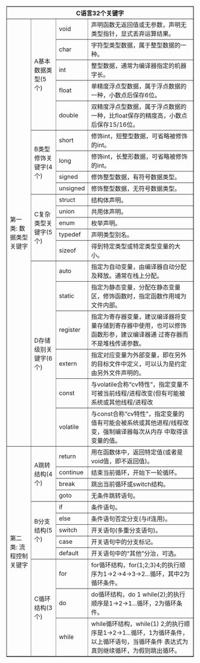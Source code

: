 <table border="1">
<tr>
<th colspan="4">C语言32个关键字</th>
</tr>
<tr>
<td rowspan="20">第一类: 数据类型关键字</td>
<td rowspan="5">A基本数据类型(5个)</td>
<td>void</td>
<td> 声明函数无返回值或无参数，声明无类型指针，显式丢弃运算结果。</td>
</tr>
<tr>
<td>char</td>
<td> 字符型类型数据，属于整型数据的一种。</td>
</tr>
<tr>
<td> int</td>
<td> 整型数据，通常为编译器指定的机器字长。</td>
</tr>
<tr>
<td> float</td>
<td> 单精度浮点型数据，属于浮点数据的一种，小数点后保存6位。</td>
</tr>
<tr>
<td> double</td>
<td> 双精度浮点型数据，属于浮点数据的一种，比float保存的精度高，小数点后保存15/16位。</td>
</tr>
<tr>
<td rowspan="4">B类型修饰关键字(4个)</td>
<td> short</td>
<td> 修饰int，短整型数据，可省略被修饰的int。</td>
</tr>
<tr>
<td> long</td>
<td> 
修饰int，长整形数据，可省略被修饰的int。</td>
</tr>
<tr>
<td> signed</td>
<td> 修饰整型数据，有符号数据类型。</td>
</tr>
<tr>
<td> unsigned</td>
<td> 修饰整型数据，无符号数据类型。</td>
</tr>
<tr>

<td rowspan="5">C复杂类型关 键字(5个)</td>
<td> struct</td>
<td> 结构体声明。</td>
</tr>
<tr>
<td> union</td>
<td> 共用体声明。</td>
</tr>
<tr>
<td> enum</td>
<td> 枚举声明。</td>
</tr>
<tr>
<td> typedef</td>
<td> 声明类型别名。</td>
</tr>
<tr>
<td> sizeof</td>
<td> 得到特定类型或特定类型变量的大小。</td>
</tr>
<tr>
<td rowspan="6">D存储级别关 键字(6个)</td>
<td> auto</td>
<td> 指定为自动变量，由编译器自动分配及释放。通常在栈上分配。</td>
</tr>
<tr>
<td> static</td>
<td> 指定为静态变量，分配在静态变量区，修饰函数时，指定函数作用域为文件内部。</td>
</tr>
<tr>
<td> register</td>
<td> 指定为寄存器变量，建议编译器将变量存储到寄存器中使用，也可以修饰函数形参，建议编译器通
过寄存器而不是堆栈传递参数。</td>
</tr>
<tr>
<td> extern</td>
<td> 指定对应变量为外部变量，即在另外的目标文件中定义，可以认为是约定由另外文件声明的。</td>
</tr>
<tr>
<td> const</td>
<td> 与volatile合称“cv特性”，指定变量不可被当前线程/进程改变(但有可能被系统或其他线程/进程改</td>
</tr>
<tr>
<td> volatile</td>
<td> 与const合称“cv特性”，指定变量的值有可能会被系统或其他进程/线程改变，强制编译器每次从内存 中取得该变量的值。</td>
</tr>
<tr>
<td rowspan="12">第二类: 流程控制关键字</td>
<td rowspan="4">A跳转结构(4 个)</td>
<td> return</td>
<td> 用在函数体中，返回特定值(或者是void值，即不返回值)。</td>
</tr>
<tr>
<td> continue</td>
<td> 结束当前循环，开始下一轮循环。</td>
</tr>
<tr>
<td> break</td>
<td> 跳出当前循环或switch结构。</td>
</tr>
<tr>
<td> goto</td>
<td> 无条件跳转语句。</td>
</tr>
<tr>
<td rowspan="5">B分支结构(5 个)</td>
<td> if</td>
<td> 条件语句。</td>
</tr>
<tr>
<td> else</td>
<td> 条件语句否定分支(与if连用)。</td>
</tr>
<tr>
<td> switch</td>
<td> 开关语句(多重分支语句)。</td>
</tr>

<tr>
<td> case</td>
<td> 开关语句中的分支标记。</td>
</tr>
<tr>
<td> default</td>
<td> 开关语句中的“其他”分治，可选。</td>
</tr>
<tr>
<td rowspan="3">C循环结构(3 个)</td>
<td> for</td>
<td> for循环结构，for(1;2;3)4;的执行顺序为1->2->4->3->2...循环，其中2为循环条件。</td>
</tr>
<tr>
<td> do</td>
<td> do循环结构，do 1 while(2);的执行顺序是1->2->1...循环，2为循环条件。</td>
</tr>
<tr>
<td> while</td>
<td> while循环结构，while(1) 2;的执行顺序是1->2->1...循环，1为循环条件， 以上循环语句，当循环条件 表达式为真则继续循环，为假则跳出循环。</td>
</tr>
</table>